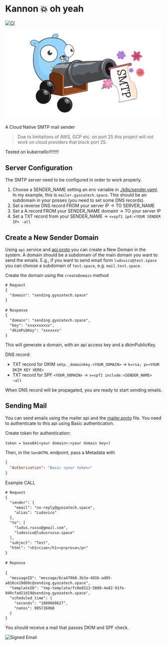 # Kannon 💥  oh yeah

[![CI](https://github.com/gyozatech/kannon/actions/workflows/ci.yaml/badge.svg?branch=master)](https://github.com/gyozatech/kannon/actions/workflows/ci.yaml)

![alt text](assets/kannonlogo.png?raw=true)

A Cloud Native SMTP mail sender

> Due to limitations of AWS, GCP etc. on port 25 this project will not work on cloud providers that block port 25.

Tested on kubernello!!!!!!!!

## Server Configuration

The SMTP server need to be configured in order to work properly.

1. Choose a SENDER_NAME setting an env variable in [./k8s/sender.yaml](./k8s/sender.yaml). In my example, this is `mailer.gyozatech.space`. This should be an subdomain in your posses (you need to set some DNS records).
2. Set a reverse DNS record FROM your server IP -> TO SERVER_NAME
3. Set a A record FROM your SENDER_NAME domaint -> TO your server IP
4. Set a TXT record from your SENDER_NAME -> `v=spf1 ip4:<YOUR SENDER IP> -all`

## Create a New Sender Domain

Using `api` service and [api.proto](./proto/api.proto) you can create a New Domain in the system.
A domain should be a subdomain of the main domain you want to send the emails.
E.g., if you want to send email form `ludovico@test.space` you can choose a subdomain of `test.space`, e.g. `mail.test.space`.

Create the domain using the `createDomain` method

```
# Request
{
  "domain": "sending.gyozatech.space"
}

# Response
{
  "domain": "sending.gyozatech.space",
  "key": "xxxxxxxxxx",
  "dkimPubKey": "xxxxxxx"
}
```

This will generate a domain, with an api access key and a dkimPublicKey.

DNS record:

- TXT record for DKIM `smtp._domainkey.<YOUR_DOMAIN>` -> `k=rsa; p=<YOUR DKIM KEY HERE>`
- TXT record for SPF `<YOUR_DOMAIN>` -> `v=spf1 include:<SENDER_NAME> ~all`

When DNS record will be propagated, you are ready to start sending emails.

## Sending Mail

You can send emails using the mailer api and the [mailer.proto](./proto/mailer.proto) file.
You need to authenticate to this api using Basic authentication.

Create token for authentication:

`token = base64(<your domain>:<your domain key>)`

Then, in the `SendHTML` endpoint, pass a Metadata with

```json
{
  "Authorization": "Basic <your token>"
}
```

Example CALL

```
# Request
{
  "sender": {
    "email": "no-reply@gyozatech.space",
    "alias": "Ludovico"
  },
  "to": [
    "ludus.russo@gmail.com",
    "ludovico@ludusrusso.space"
  ],
  "subject": "Test",
  "html": "<h1>ciao</h1><p>prova</p>"
}

# Reponse

{
  "messageID": "message/6ca47968-3b3a-401b-ad05-a816ce19d69c@sending.gyozatech.space",
  "templateID": "tmp-template/fc0e8313-5800-4e82-91fe-940cfad21d19@sending.gyozatech.space",
  "scheduled_time": {
    "seconds": "1609668627",
    "nanos": 905726068
  }
}
```

You should receive a mail that passes DKIM and SPF check.

![Signed Email](assets/email-sign.png)
